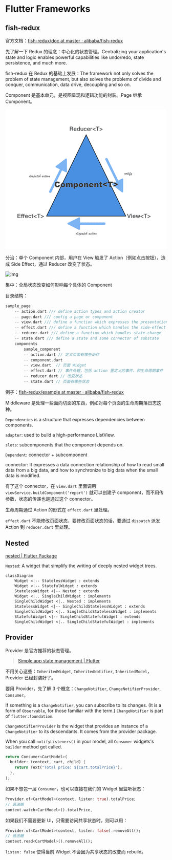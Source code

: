 # Flutter Frameworks

## fish-redux

官方文档：[fish-redux/doc at master · alibaba/fish-redux](https://github.com/alibaba/fish-redux/tree/master/doc)

先了解一下 Redux 的理念：中心化的状态管理。Centralizing your application's state and logic enables powerful capabilities like undo/redo, state persistence, and much more.

fish-redux 在 Redux 的基础上发展：The framework not only solves the problem of state management, but also solves the problems of divide and conquer, communication, data drive, decoupling and so on.

Component 是基本单元，是视图呈现和逻辑功能的封装。Page 继承 Component。

![img](/img/57B97F1C-85E5-4431-9E8A-6BBBCAD234EF.png)

分治：单个 Component 内部，用户在 View 触发了 Action（例如点击按钮），造成 Side Effect，通过 Reducer 改变了状态。

![img](/img/B5CCB044-7162-4CA4-BF3D-E92E8E69F0E7.png)

集中：全局状态改变如何影响每个具体的 Component

目录结构：

```dart
sample_page
    -- action.dart /// define action types and action creator
    -- page.dart /// config a page or component
    -- view.dart /// define a function which expresses the presentation of user interface
    -- effect.dart /// define a function which handles the side-effect
    -- reducer.dart /// define a function which handles state-change
    -- state.dart /// define a state and some connector of substate
    components
        sample_component
        -- action.dart // 定义页面有哪些动作
        -- component.dart
        -- view.dart  // 页面 Widget
        -- effect.dart // 事件处理，包括 action 里定义的事件、和生命周期事件
        -- reducer.dart // 改变状态
        -- state.dart // 页面有哪些状态
```

例子：[fish-redux/example at master · alibaba/fish-redux](https://github.com/alibaba/fish-redux/tree/master/example)

Middleware 是处理一些面向切面的东西，例如对每个页面的生命周期落日志这种。

`Dependencies` is a structure that expresses dependencies between components.

`adapter`: used to build a high-performance ListView.

`slots`: subcomponents that the component depends on.

`Dependent`: connector + subcomponent

connector: It expresses a data connection relationship of how to read small data from a big data, and how to synchronize to big data when the small data is modified.

有了这个 connector，在 `view.dart` 里面调用 `viewService.buildComponent('report')` 就可以创建子 component，而不用传参数，状态的传递也是通过这个 connector。

生命周期通过 Action 的形式在 `effect.dart` 里处理。

`effect.dart` 不能修改页面状态，要修改页面状态的话，要通过 `dispatch` 派发 Action 到 `reducer.dart` 里处理。

## Nested

[nested | Flutter Package](https://pub.dev/packages/nested)

`Nested`: A widget that simplify the writing of deeply nested widget trees.

```mermaid
classDiagram
    Widget <|-- StatelessWidget : extends
    Widget <|-- StatefulWidget : extends
    StatelessWidget <|-- Nested : extends
    Widget <|.. SingleChildWidget : implements
    SingleChildWidget <|.. Nested : implements
    StatelessWidget <|-- SingleChildStatelessWidget : extends
    SingleChildWidget <|.. SingleChildStatelessWidget : implements
    StatefulWidget <|-- SingleChildStatefulWidget : extends
    SingleChildWidget <|.. SingleChildStatefulWidget : implements
```

## Provider

Provider 是官方推荐的状态管理。

> [Simple app state management | Flutter](https://docs.flutter.dev/development/data-and-backend/state-mgmt/simple)

不用关心这些：`InheritedWidget`, `InheritedNotifier`, `InheritedModel`，Provider 已经封装好了。

要用 Provider，先了解 3 个概念：`ChangeNotifier`, `ChangeNotifierProvider`, `Consumer`。

If something is a `ChangeNotifier`, you can subscribe to its changes. (It is a form of `Observable`, for those familiar with the term.) `ChangeNotifier` is part of `flutter:foundation`.

`ChangeNotifierProvider` is the widget that provides an instance of a `ChangeNotifier` to its descendants. It comes from the provider package.

When you call `notifyListeners()` in your model, all `Consumer` widgets's `builder` method get called.

```dart
return Consumer<CartModel>(
  builder: (context, cart, child) {
    return Text("Total price: ${cart.totalPrice}");
  },
);
```

如果不想包一层 `Consumer`，也可以直接在我们的 Widget 里监听状态：

```dart
Provider.of<CartModel>(context, listen: true).totalPrice;
// 语法糖
context.watch<CartModel>().totalPrice,
```

如果我们不需要更新 UI，只需要访问共享状态时，则可以用：

```dart
Provider.of<CartModel>(context, listen: false).removeAll();
// 语法糖
context.read<CartModel>().removeAll();
```

`listen: false` 使得当前 Widget 不会因为共享状态的改变而 rebuild。
